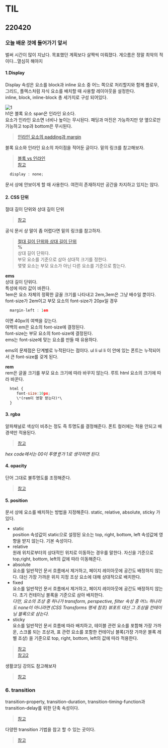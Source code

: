 # TIL
## 220420  

### 오늘 배운 것에 들어가기 앞서  
벌써 시간이 많이 지났다. 목표했던 계획보다 살짝씩 미뤄졌다. 게으름은 정말 최악의 적이다...열심히 해야지  

#### 1.Display  
Display 속성은 요소를 block과 inline 요소 중 어느 쪽으로 처리할지와 함께 플로우, 그리드, 플렉스처럼 자식 요소를 배치할 때 사용할 레이아웃을 설정한다.  
inline, block, inline-block 총 세가지로 구성 되어있다.  
   
![1](https://media.discordapp.net/attachments/956447549424828507/964213416640249886/unknown.png?width=720&height=170)  
h1은 블록 요소 span은 인라인 요소다.  
요소가 인라인 요소면 너비나 높이는 무시된다. 패딩과 마진은 가능하지만 양 옆으로만 가능하고 top과 bottom은 무시된다.  
>[인라인 요소의 padding과 margin](https://jsunnylab.tistory.com/18)  

블록 요소와 인라인 요소의 차이점을 적어둔 글이다. 밑의 링크를 참고해보자.  
>[블록 vs 인라인](https://velog.io/@aepee/%EB%B8%94%EB%A1%9D-%EC%9A%94%EC%86%8C%EC%99%80-%EC%9D%B8%EB%9D%BC%EC%9D%B8-%EC%9A%94%EC%86%8C)  
>[참고](https://developer.mozilla.org/ko/docs/Web/CSS/display)   
```javascript
  display : none;
```
문서 상에 안보이게 할 때 사용한다. 여전히 존재하지만 공간을 차지하고 있지는 않다.  

#### 2. CSS 단위  
절대 길이 단위와 상대 길이 단위  
>[참고](https://developer.mozilla.org/ko/docs/Learn/CSS/Building_blocks/Values_and_units)  

공식 문서 상 말이 좀 어렵다면 밑의 링크를 참고하자.  
>[절대 길이 단위와 상대 길이 단위](https://velog.io/@jheeju/%EC%A0%88%EB%8C%80-%EA%B8%B8%EC%9D%B4-%EB%8B%A8%EC%9C%84%EC%99%80-%EC%83%81%EB%8C%80-%EA%B8%B8%EC%9D%B4-%EB%8B%A8%EC%9C%84)  
**%**  
상대 길이 단위다.  
부모 요소를 기준으로 삼아 상대적 크기를 정한다.  
몇몇 요소는 부모 요소가 아닌 다른 요소를 기준으로 함는다.  

**ems**  
상대 길이 단위다.  
특성에 따라 값이 바뀐다.  
1em은 요소 자체의 정확한 글꼴 크기를 나타내고 2em,3em은 그냥 배수일 뿐이다.  
font-size가 2em이고 부모 요소의 font-size가 20px일 경우   
```javascript
  margin-left : 1em
  ```
이면 40px의 여백을 갖는다.  
여백의 em은 요소의 font-size에 결정된다.  
font-size는 부모 요소의 font-size에 결정된다.  
ems는 font-size에 맞는 요소를 만들 때 유용하다.  

ems의 문제점은 단계별로 누적된다는 점이다.
ul li ul li 이 안에 있는 폰트는 누적되어서 큰 font-size를 갖게 된다.  


**rem**  
rem은 글꼴 크기를 부모 요소 크기에 따라 바꾸지 않는다. 루트 html 요소의 크기에 따라 바꾼다.  
```javascript
  html {
     font-size:10px;
     \*(rem이 영향 받는다)*\
  }
```  

#### 3. rgba  

알파채널로 색상이 비추는 정도 즉 투명도를 결정해준다. 폰트 컬러에는 적용 안되고 배경색만 적용된다.  
>[참고](https://developer.mozilla.org/en-US/docs/Glossary/Alpha)  

*hex code에서는 00이 투명 ff가 1로 생각하면 된다.*  

#### 4. opacity  

단어 그대로 불투명도를 조정해준다.  
>[참고](https://developer.mozilla.org/ko/docs/Web/CSS/opacity)

#### 5. position

문서 상에 요소를 배치하는 방법을 지정해준다. static, relative, absolute, sticky 가 있다.  
- static  
position 속성값이 static으로 설정된 요소는 top, right, bottom, left 속성값에 영향을 받지 않는다. 기본 속성이다.  
- relative  
원래 위치로부터의 상대적인 위치로 이동하는 경우를 말한다. 자신을 기준으로 top,right, bottom, left의 값에 따라 이동해준다.  
- absolute  
요소를 일반적인 문서 흐름에서 제거하고, 페이지 레이아웃에 공간도 배정하지 않는다. 대신 가장 가까운 위치 지정 조상 요소에 대해 상대적으로 배치한다.  
- fixed  
요소를 일반적인 문서 흐름에서 제거하고, 페이지 레이아웃에 공간도 배정하지 않는다. 초기 컨테이닝 블록을 기준으로 삼아 배치한다.  
*다만, 요소의 조상 중 하나가 transform, perspective, filter 속성 중 어느 하나라도 none이 아니라면 (CSS Transforms 명세 참조) 뷰포트 대신 그 조상을 컨테이닝 블록으로 삼는다.*  
- sticky  
요소를 일반적인 문서 흐름에 따라 배치하고, 테이블 관련 요소를 포함해 가장 가까운, 스크롤 되는 조상과, 표 관련 요소를 포함한 컨테이닝 블록(가장 가까운 블록 레벨 조상) 을 기준으로 top, right, bottom, left의 값에 따라 적용한다.  

>[참고](https://developer.mozilla.org/ko/docs/Web/CSS/position)  
>[참고2](http://www.tcpschool.com/css/css_position_position)  

생활코딩 강의도 참고해보자  
>[참고](https://opentutorials.org/course/2418/13414)  


### 6. transition  
transition-property, transition-duration, transition-timing-function과 transition-delay를 위한 단축 속성이다.  
>[참고](https://developer.mozilla.org/ko/docs/Web/CSS/CSS_Transitions/Using_CSS_transitions)  

다양한 transition 기법을 참고 할 수 있는 곳이다.  
>[참고](https://easings.net/)  


